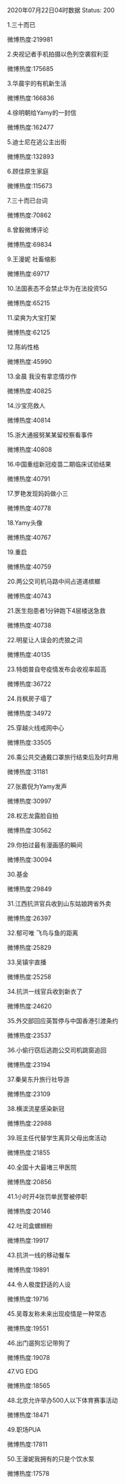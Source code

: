 2020年07月22日04时数据
Status: 200

1.三十而已

微博热度:219981

2.央视记者手机拍摄以色列空袭叙利亚

微博热度:175685

3.华晨宇的有机新生活

微博热度:166836

4.徐明朝给Yamy的一封信

微博热度:162477

5.迪士尼在逃公主出街

微博热度:132893

6.顾佳原生家庭

微博热度:115673

7.三十而已台词

微博热度:70862

8.曾毅微博评论

微博热度:69834

9.王漫妮 社畜缩影

微博热度:69717

10.法国表态不会禁止华为在法投资5G

微博热度:65215

11.梁爽为大宝打架

微博热度:62125

12.陈屿性格

微博热度:45990

13.金晨 我没有拿恋情炒作

微博热度:40825

14.沙宝亮救人

微博热度:40814

15.浙大通报努某某留校察看事件

微博热度:40808

16.中国重组新冠疫苗二期临床试验结果

微博热度:40791

17.罗艳发现妈妈做小三

微博热度:40778

18.Yamy头像

微博热度:40767

19.重启

微博热度:40759

20.两公交司机马路中间占道递槟榔

微博热度:40743

21.医生抱患者1分钟跑下4层楼送急救

微博热度:40738

22.明星让人误会的虎狼之词

微博热度:40135

23.特朗普自夸疫情发布会收视率超高

微博热度:36722

24.肖枫房子塌了

微博热度:34972

25.穿越火线戒网中心

微博热度:33505

26.乘公共交通戴口罩旅行结束后及时弃用

微博热度:31181

27.张嘉倪为Yamy发声

微博热度:30997

28.权志龙露脸自拍

微博热度:30562

29.你拍过最有漫画感的瞬间

微博热度:30094

30.基金

微博热度:29849

31.江西抗洪官兵收到山东姑娘跨省外卖

微博热度:26397

32.郁可唯 飞鸟与鱼的距离

微博热度:25829

33.吴镇宇直播

微博热度:25258

34.抗洪一线官兵收到新衣了

微博热度:24620

35.外交部回应英暂停与中国香港引渡条约

微博热度:23537

36.小偷行窃后逃跑公交司机跳窗追回

微博热度:23194

37.秦昊东升旅行社导游

微博热度:23109

38.横滨流星感染新冠

微博热度:22988

39.班主任代替学生离异父母出席活动

微博热度:21855

40.全国十大最堵三甲医院

微博热度:20856

41.1小时开4张罚单民警被停职

微博热度:20146

42.吐司盒螺蛳粉

微博热度:19917

43.抗洪一线的移动餐车

微博热度:19891

44.令人极度舒适的人设

微博热度:19716

45.吴尊友称未来出现疫情是一种常态

微博热度:19551

46.出门遛狗忘记带狗了

微博热度:19078

47.VG EDG

微博热度:18565

48.北京允许举办500人以下体育赛事活动

微博热度:18471

49.职场PUA

微博热度:17811

50.王漫妮我拥有的只是个饮水泵

微博热度:17578

